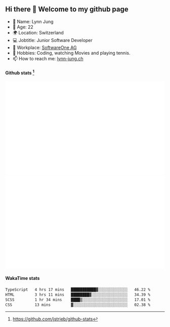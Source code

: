 ## Hi there 👋 Welcome to my github page

- 🧑 Name: Lynn Jung
- 🔞 Age: 22
- 🌍 Location: Switzerland
- 💻 Jobtitle: Junior Software Developer
- 🏢 Workplace: [SoftwareOne AG](https://www.softwareone.com/)
- 🎾 Hobbies: Coding, watching Movies and playing tennis.
- 📫 How to reach me: [lynn-jung.ch](https://lynn-jung.ch/)


#### Github stats [^1]
![](https://github.com/lynn-jung/github-stats/blob/master/generated/overview.svg)  ![](https://github.com/lynn-jung/github-stats/blob/master/generated/languages.svg)


#### WakaTime stats
<!--START_SECTION:waka-->

```text
TypeScript   4 hrs 17 mins   ███████████▓░░░░░░░░░░░░░   46.22 %
HTML         3 hrs 11 mins   ████████▓░░░░░░░░░░░░░░░░   34.39 %
SCSS         1 hr 34 mins    ████▒░░░░░░░░░░░░░░░░░░░░   17.01 %
CSS          13 mins         ▓░░░░░░░░░░░░░░░░░░░░░░░░   02.38 %
```

<!--END_SECTION:waka-->

[^1]: https://github.com/jstrieb/github-stats
